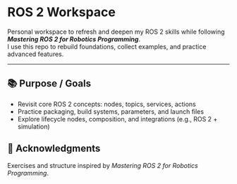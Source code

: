 # ROS 2 Workspace

Personal workspace to refresh and deepen my ROS 2 skills while following **_Mastering ROS 2 for Robotics Programming_**.  
I use this repo to rebuild foundations, collect examples, and practice advanced features.

---

## 📚 Purpose / Goals

- Revisit core ROS 2 concepts: nodes, topics, services, actions
- Practice packaging, build systems, parameters, and launch files
- Explore lifecycle nodes, composition, and integrations (e.g., ROS 2 + simulation)




## 🙌 Acknowledgments

Exercises and structure inspired by _Mastering ROS 2 for Robotics Programming_.
